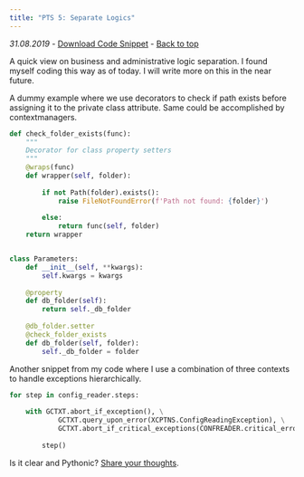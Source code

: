 ```yaml
---
title: "PTS 5: Separate Logics"
---
```

_31.08.2019_ - [Download Code Snippet](https://github.com/PythonicThoughtsSnippets/PTS-Code-Snippets/blob/master/pts-5.py) - [Back to top](https://pythonicthoughtssnippets.github.io)

A quick view on business and administrative logic separation. I found myself coding this way as of today. I will write more on this in the near future.

A dummy example where we use decorators to check if path exists before assigning it to the private class attribute. Same could be accomplished by contextmanagers.

```python
def check_folder_exists(func):
    """
    Decorator for class property setters
    """
    @wraps(func)
    def wrapper(self, folder):
        
        if not Path(folder).exists():
            raise FileNotFoundError(f'Path not found: {folder}')
        
        else:
            return func(self, folder)
    return wrapper


class Parameters:
    def __init__(self, **kwargs):
        self.kwargs = kwargs
    
    @property
    def db_folder(self):
        return self._db_folder
    
    @db_folder.setter
    @check_folder_exists
    def db_folder(self, folder):
        self._db_folder = folder
```

Another snippet from my code where I use a combination of three contexts to handle exceptions hierarchically.

```python
for step in config_reader.steps:
                
    with GCTXT.abort_if_exception(), \
            GCTXT.query_upon_error(XCPTNS.ConfigReadingException), \
            GCTXT.abort_if_critical_exceptions(CONFREADER.critical_errors):
            
        step()
```

Is it clear and Pythonic? [Share your thoughts](https://github.com/PythonicThoughtsSnippets/PTS-Code-Snippets/issues).
